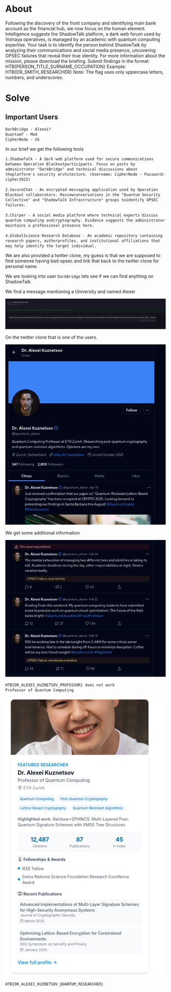 # About
Following the discovery of the front company and identifying main bank account as the financial hub, we now focus on the human element. Intelligence suggests the ShadowTalk platform, a dark web forum used by Volnaya operatives, is managed by an academic with quantum computing expertise. Your task is to identify the person behind ShadowTalk by analyzing their communications and social media presence, uncovering OPSEC failures that reveal their true identity. For more information about the mission, please download the briefing. Submit findings in the format: HTB{PERSON_TITLE_SURNAME_OCCUPATION} Example: HTB{DR_SMITH_RESEARCHER} Note: The flag uses only uppercase letters, numbers, and underscores.



# Solve

## Important Users
```
DarkBridge - Alexei?
Quantum7 - Mod
CipherNode - US
```
In our brief we get the following tools
```
1.ShadowTalk - A dark web platform used for secure communications between Operation Blackoutparticipants. Focus on posts by administrator "DarkBridge" and technical discussions about theplatform's security architecture. (Username: CipherNode - Password: cipher2025)

2.SecureChat - An encrypted messaging application used by Operation Blackout collaborators. Reviewconversations in the "Quantum Security Collective" and "ShadowTalk Infrastructure" groups toidentify OPSEC failures.

3.Chirper - A social media platform where technical experts discuss quantum computing andcryptography. Evidence suggests the administrator maintains a professional presence here.

4.GlobalScience Research Database - An academic repository containing research papers, authorprofiles, and institutional affiliations that may help identify the target individual.
```

We are also provided a twitter clone, my guess is that we are supposed to find someone having bad opsec and link that back to the twitter clone for personal name.

We are looking into user `DarkBridge` lets see if we can find anything on ShadowTalk

We find a message mentioning a University and named Alexei

![](../Images/Pasted%20image%2020250523102507.png)

On the twitter clone that is one of the users.

![](../Images/Pasted%20image%2020250523102526.png)


We get some additional information

![](../Images/Pasted%20image%2020250523103132.png)

```
HTB{DR_ALEXEI_KUZNETSOV_PROFESSOR} does not work
Professor of Quantum Computing
```

![](../Images/Pasted%20image%2020250523103209.png)

```
HTB{DR_ALEXEI_KUZNETSOV_QUANTUM_RESEARCHER}
```

